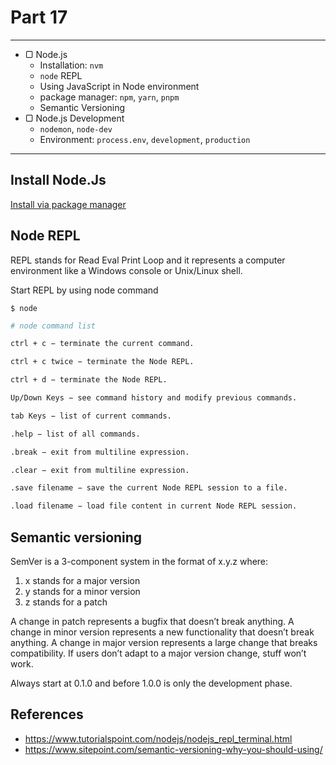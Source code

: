 # Part 17

---

* ▢ Node.js
  * Installation: `nvm`
  * `node` REPL
  * Using JavaScript in Node environment
  * package manager: `npm`, `yarn`, `pnpm`
  * Semantic Versioning
* ▢ Node.js Development
  * `nodemon`, `node-dev`
  * Environment: `process.env`, `development`, `production`

---

## Install Node.Js

[Install via package manager](https://nodejs.org/en/download/package-manager/)

## Node REPL

REPL stands for Read Eval Print Loop and it represents a computer environment like a Windows console or Unix/Linux shell.

Start REPL by using node command

```
$ node
```

```sh
# node command list

ctrl + c − terminate the current command.

ctrl + c twice − terminate the Node REPL.

ctrl + d − terminate the Node REPL.

Up/Down Keys − see command history and modify previous commands.

tab Keys − list of current commands.

.help − list of all commands.

.break − exit from multiline expression.

.clear − exit from multiline expression.

.save filename − save the current Node REPL session to a file.

.load filename − load file content in current Node REPL session.
```

## Semantic versioning

SemVer is a 3-component system in the format of x.y.z where:

1.  x stands for a major version
2.  y stands for a minor version
3.  z stands for a patch

A change in patch represents a bugfix that doesn’t break anything. A change in minor version represents a new functionality that doesn’t break anything. A change in major version represents a large change that breaks compatibility. If users don’t adapt to a major version change, stuff won’t work.

Always start at 0.1.0 and before 1.0.0 is only the development phase.

## References

* https://www.tutorialspoint.com/nodejs/nodejs_repl_terminal.html
* https://www.sitepoint.com/semantic-versioning-why-you-should-using/

